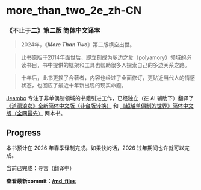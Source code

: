 # more_than_two_2e_zh-CN
### **《不止于二》第二版 简体中文译本**

> 2024年，《***More Than Two***》第二版横空出世。

> 此书原版于2014年面世后，即立刻成为多边之爱（polyamory）领域的必读书目，书中提供的框架和工具也帮助很多人探索自己的多边关系之路。

> 十年后，此书更换了合著者，内容也经过了全面修订，更贴近当代人的情感状态，也回应了最近十年新出现的现实命题。

[Jeambo](jeambos.github.io) 专注于非单偶制领域的书籍引进工作，已经独立（在 AI 辅助下）翻译了 [《道德浪女》全新简体中文版（非台版转换）](https://github.com/jeambos/the_ethical_slut_zh-CN) 和 [《超越单偶制的世界》简体中文版（全网最先）](https://github.com/jeambos/awbm_zh-CN) 两本书。

## Progress

本书预计在 2026 年春季译制完成。如果快的话，2026 过年期间也许就可以完成。

当前已完成：导言（翻译中）

**查看最新commit：[/md_files](/md_files)**

